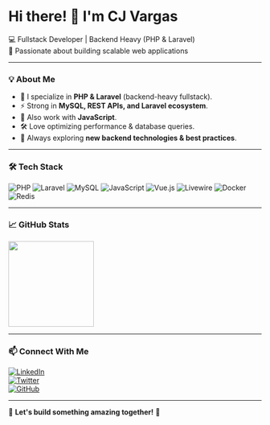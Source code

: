 # Hi there! 👋 I'm CJ Vargas

💻 Fullstack Developer | Backend Heavy (PHP & Laravel)  
🚀 Passionate about building scalable web applications  

---

### 💡 About Me  
- 🔭 I specialize in **PHP & Laravel** (backend-heavy fullstack).  
- ⚡ Strong in **MySQL, REST APIs, and Laravel ecosystem**.  
- 📌 Also work with **JavaScript**.  
- 🛠️ Love optimizing performance & database queries.  
- 🎯 Always exploring **new backend technologies & best practices**.  

---

### 🛠️ Tech Stack  
![PHP](https://img.shields.io/badge/-PHP-777BB4?style=flat&logo=php&logoColor=white)
![Laravel](https://img.shields.io/badge/-Laravel-FF2D20?style=flat&logo=laravel&logoColor=white)
![MySQL](https://img.shields.io/badge/-MySQL-4479A1?style=flat&logo=mysql&logoColor=white)
![JavaScript](https://img.shields.io/badge/-JavaScript-F7DF1E?style=flat&logo=javascript&logoColor=black)
![Vue.js](https://img.shields.io/badge/-Vue.js-4FC08D?style=flat&logo=vue.js&logoColor=white)
![Livewire](https://img.shields.io/badge/-Livewire-4E56A6?style=flat&logo=laravel&logoColor=white)
![Docker](https://img.shields.io/badge/-Docker-2496ED?style=flat&logo=docker&logoColor=white)
![Redis](https://img.shields.io/badge/-Redis-DC382D?style=flat&logo=redis&logoColor=white)

---

### 📈 GitHub Stats  
<p>
  <img height="170" src="https://github-readme-stats.vercel.app/api?username=siyei&show_icons=true&theme=dark" />
</p>

---

### 📫 Connect With Me  
[![LinkedIn](https://img.shields.io/badge/-LinkedIn-0077B5?style=flat&logo=linkedin&logoColor=white)](https://www.linkedin.com/in/cjbittar/)  
[![Twitter](https://img.shields.io/badge/-Twitter-1DA1F2?style=flat&logo=twitter&logoColor=white)](https://x.com/siyeipy)  
[![GitHub](https://img.shields.io/badge/-GitHub-181717?style=flat&logo=github&logoColor=white)](https://github.com/siyei)  

---

🚀 **Let's build something amazing together!** 🚀  
